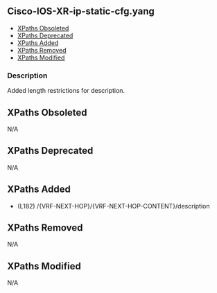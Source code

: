 ## Cisco-IOS-XR-ip-static-cfg.yang

- [XPaths Obsoleted](#xpaths-obsoleted)
- [XPaths Deprecated](#xpaths-deprecated)
- [XPaths Added](#xpaths-added)
- [XPaths Removed](#xpaths-removed)
- [XPaths Modified](#xpaths-modified)

### Description

Added length restrictions for description.

## XPaths Obsoleted

N/A

## XPaths Deprecated

N/A

## XPaths Added

- (L182)	/{VRF-NEXT-HOP}/{VRF-NEXT-HOP-CONTENT}/description

## XPaths Removed

N/A

## XPaths Modified

N/A


